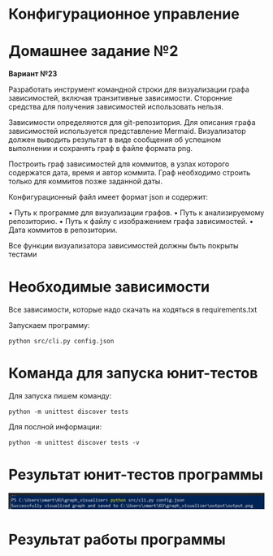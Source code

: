 # Конфигурационное управление

# Домашнее задание №2

**Вариант №23**

Разработать инструмент командной строки для визуализации графа
зависимостей, включая транзитивные зависимости. Сторонние средства для
получения зависимостей использовать нельзя.

Зависимости определяются для git-репозитория. Для описания графа
зависимостей используется представление Mermaid. Визуализатор должен
выводить результат в виде сообщения об успешном выполнении и сохранять граф
в файле формата png.

Построить граф зависимостей для коммитов, в узлах которого содержатся
дата, время и автор коммита. Граф необходимо строить только для коммитов
позже заданной даты.

Конфигурационный файл имеет формат json и содержит:

• Путь к программе для визуализации графов.
• Путь к анализируемому репозиторию.
• Путь к файлу с изображением графа зависимостей.
• Дата коммитов в репозитории.

Все функции визуализатора зависимостей должны быть покрыты тестами

# Необходимые зависимости

Все зависимости, которые надо скачать на ходяться в requirements.txt

Запускаем программу:

```
python src/cli.py config.json
```

# Команда для запуска юнит-тестов

Для запуска пишем команду:

```
python -m unittest discover tests
```

Для послной информации:

```
python -m unittest discover tests -v
```

# Результат юнит-тестов программы

![art](https://github.com/Klombik/HM2KU/blob/c9834196db936c949c08f4cab3daf813c8922d69/pr2.png)

# Результат работы программы
